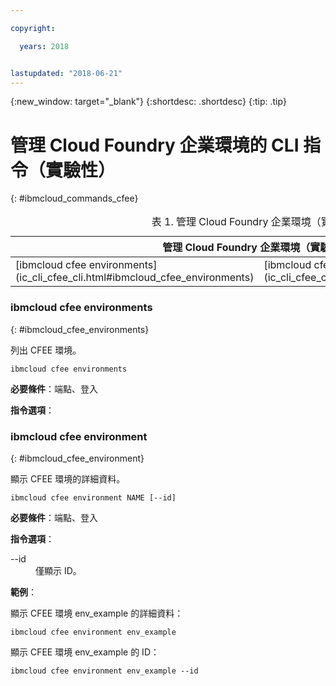 ```yaml
---

copyright:

  years: 2018


lastupdated: "2018-06-21"
---
```


{:new_window: target="_blank"}
{:shortdesc: .shortdesc}
{:tip: .tip}

# 管理 Cloud Foundry 企業環境的 CLI 指令（實驗性）
{: #ibmcloud_commands_cfee}

<table summary="管理 Cloud Foundry 企業環境（實驗性）">
<caption>表 1. 管理 Cloud Foundry 企業環境（實驗性）</caption>
 <thead>
 <th colspan="5">管理 Cloud Foundry 企業環境（實驗性）</th>
 </thead>
 <tbody>
 <tr>
 <td>[ibmcloud cfee environments](ic_cli_cfee_cli.html#ibmcloud_cfee_environments)</td>
 <td>[ibmcloud cfee environment](ic_cli_cfee_cli.html#ibmcloud_cfee_environment)</td>
 </tr>
 </tbody>
 </table>
 
 ### ibmcloud cfee environments
{: #ibmcloud_cfee_environments}

列出 CFEE 環境。

```
ibmcloud cfee environments
```

<strong>必要條件</strong>：端點、登入

<strong>指令選項</strong>：

### ibmcloud cfee environment
{: #ibmcloud_cfee_environment}

顯示 CFEE 環境的詳細資料。

```
ibmcloud cfee environment NAME [--id]
```

<strong>必要條件</strong>：端點、登入

<strong>指令選項</strong>：
  <dl>
   <dt>--id</dt>
   <dd>僅顯示 ID。</dd>
  </dl>

<strong>範例</strong>：

顯示 CFEE 環境 env_example 的詳細資料：

```
ibmcloud cfee environment env_example
```

顯示 CFEE 環境 env_example 的 ID：

```
ibmcloud cfee environment env_example --id
```
